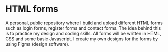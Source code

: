 # HTML forms
A personal, public repository where I build and upload different HTML forms such as login forms, register forms and contact forms. The idea behind this is to practice my design and coding skills. All forms will be written in HTML, CSS and some basic Javascript.
I create my own designs for the forms by using Figma (design software).
